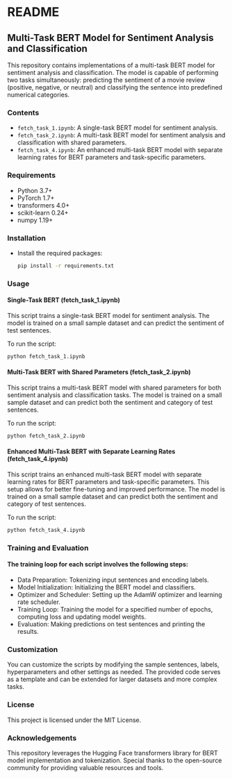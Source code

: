 # README

## Multi-Task BERT Model for Sentiment Analysis and Classification

This repository contains implementations of a multi-task BERT model for sentiment analysis and classification. The model is capable of performing two tasks simultaneously: predicting the sentiment of a movie review (positive, negative, or neutral) and classifying the sentence into predefined numerical categories.

### Contents

- `fetch_task_1.ipynb`: A single-task BERT model for sentiment analysis.
- `fetch_task_2.ipynb`: A multi-task BERT model for sentiment analysis and classification with shared parameters.
- `fetch_task_4.ipynb`: An enhanced multi-task BERT model with separate learning rates for BERT parameters and task-specific parameters.

### Requirements

- Python 3.7+
- PyTorch 1.7+
- transformers 4.0+
- scikit-learn 0.24+
- numpy 1.19+

### Installation
- Install the required packages:
    ```bash
    pip install -r requirements.txt
    ```

### Usage

#### Single-Task BERT (fetch_task_1.ipynb)

This script trains a single-task BERT model for sentiment analysis. The model is trained on a small sample dataset and can predict the sentiment of test sentences.

To run the script:
```bash
python fetch_task_1.ipynb
```

#### Multi-Task BERT with Shared Parameters (fetch_task_2.ipynb)

This script trains a multi-task BERT model with shared parameters for both sentiment analysis and classification tasks. The model is trained on a small sample dataset and can predict both the sentiment and category of test sentences.

To run the script:
```bash
python fetch_task_2.ipynb
```

#### Enhanced Multi-Task BERT with Separate Learning Rates (fetch_task_4.ipynb)

This script trains an enhanced multi-task BERT model with separate learning rates for BERT parameters and task-specific parameters. This setup allows for better fine-tuning and improved performance. The model is trained on a small sample dataset and can predict both the sentiment and category of test sentences.

To run the script:
```bash
python fetch_task_4.ipynb
```

### Training and Evaluation
#### The training loop for each script involves the following steps:
- Data Preparation: Tokenizing input sentences and encoding labels.
- Model Initialization: Initializing the BERT model and classifiers.
- Optimizer and Scheduler: Setting up the AdamW optimizer and learning rate scheduler.
- Training Loop: Training the model for a specified number of epochs, computing loss and updating model weights.
- Evaluation: Making predictions on test sentences and printing the results.

### Customization
You can customize the scripts by modifying the sample sentences, labels, hyperparameters and other settings as needed. The provided code serves as a template and can be extended for larger datasets and more complex tasks.

### License
This project is licensed under the MIT License. 

### Acknowledgements
This repository leverages the Hugging Face transformers library for BERT model implementation and tokenization. Special thanks to the open-source community for providing valuable resources and tools.

